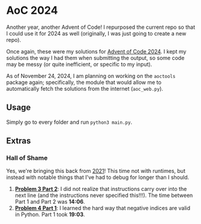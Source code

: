 # AoC 2024
Another year, another Advent of Code! I repurposed the current repo so that I could use it for 2024 as well (originally, I was just going to create a new repo).

Once again, these were my solutions for [Advent of Code 2024](https://adventofcode.com/2024). I kept my solutions the way I had them when submitting the output, so some code may be messy (or quite inefficient, or specific to my input).

As of November 24, 2024, I am planning on working on the `aoctools` package again; specifically, the module that would allow me to automatically fetch the solutions from the internet (`aoc_web.py`).

## Usage
Simply go to every folder and run `python3 main.py`.

## Extras
### Hall of Shame
Yes, we're bringing this back from [2021](../2021/README.md#longest-runtimes-hall-of-shame-fame)! This time not with runtimes, but instead with notable things that I've had to debug for longer than I should.
1. [**Problem 3 Part 2**](./03/): I did not realize that instructions carry over into the next line (and the instructions never specified this!!!). The time between Part 1 and Part 2 was **14:06**.
2. [**Problem 4 Part 1**](./04/): I learned the hard way that negative indices are valid in Python. Part 1 took **19:03**.
